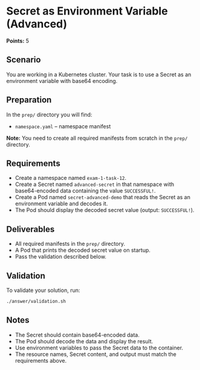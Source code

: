 # Secret as Environment Variable (Advanced)

**Points:** 5

## Scenario
You are working in a Kubernetes cluster. Your task is to use a Secret as an environment variable with base64 encoding.

## Preparation
In the `prep/` directory you will find:
- `namespace.yaml` – namespace manifest

**Note:** You need to create all required manifests from scratch in the `prep/` directory.

## Requirements
- Create a namespace named `exam-1-task-12`.
- Create a Secret named `advanced-secret` in that namespace with base64-encoded data containing the value `SUCCESSFUL!`.
- Create a Pod named `secret-advanced-demo` that reads the Secret as an environment variable and decodes it.
- The Pod should display the decoded secret value (output: `SUCCESSFUL!`).

## Deliverables
- All required manifests in the `prep/` directory.
- A Pod that prints the decoded secret value on startup.
- Pass the validation described below.

## Validation
To validate your solution, run:

```sh
./answer/validation.sh
```

## Notes
- The Secret should contain base64-encoded data.
- The Pod should decode the data and display the result.
- Use environment variables to pass the Secret data to the container.
- The resource names, Secret content, and output must match the requirements above.